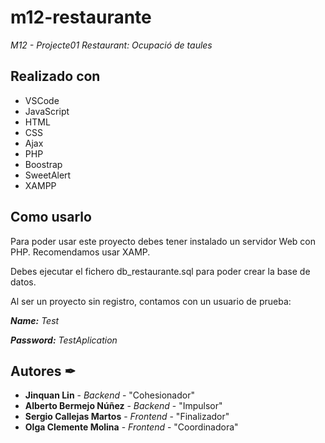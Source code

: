 # m12-restaurante

_M12 - Projecte01    Restaurant: Ocupació de taules_

## Realizado con

* VSCode
* JavaScript
* HTML
* CSS
* Ajax
* PHP
* Boostrap
* SweetAlert
* XAMPP

## Como usarlo
Para poder usar este proyecto debes tener instalado un servidor Web con PHP. 
Recomendamos usar XAMP.

Debes ejecutar el fichero db_restaurante.sql para poder crear la base de datos.

Al ser un proyecto sin registro, contamos con un usuario de prueba:

_**Name:** Test_

_**Password:** TestAplication_

## Autores ✒

* **Jinquan Lin** - *Backend* - "Cohesionador"
* **Alberto Bermejo Núñez** - *Backend* - "Impulsor"
* **Sergio Callejas Martos** - *Frontend* - "Finalizador"
* **Olga Clemente Molina** - *Frontend* - "Coordinadora"

